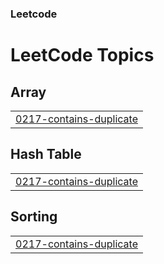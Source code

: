 ### Leetcode

<!---LeetCode Topics Start-->
# LeetCode Topics
## Array
|  |
| ------- |
| [0217-contains-duplicate](https://github.com/stanleypangg/Leetcode/tree/master/0217-contains-duplicate) |
## Hash Table
|  |
| ------- |
| [0217-contains-duplicate](https://github.com/stanleypangg/Leetcode/tree/master/0217-contains-duplicate) |
## Sorting
|  |
| ------- |
| [0217-contains-duplicate](https://github.com/stanleypangg/Leetcode/tree/master/0217-contains-duplicate) |
<!---LeetCode Topics End-->